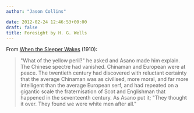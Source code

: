 ```yaml
---
author: "Jason Collins"

date: 2012-02-24 12:46:53+00:00
draft: false
title: Foresight by H. G. Wells
---
```


From [When the Sleeper Wakes](http://www.gutenberg.org/ebooks/775) (1910):



<blockquote>"What of the yellow peril?" he asked and Asano made him explain. The Chinese spectre had vanished. Chinaman and European were at peace. The twentieth century had discovered with reluctant certainty that the average Chinaman was as civilised, more moral, and far more intelligent than the average European serf, and had repeated on a gigantic scale the fraternisation of Scot and Englishman that happened in the seventeenth century. As Asano put it; "They thought it over. They found we were white men after all."</blockquote>
